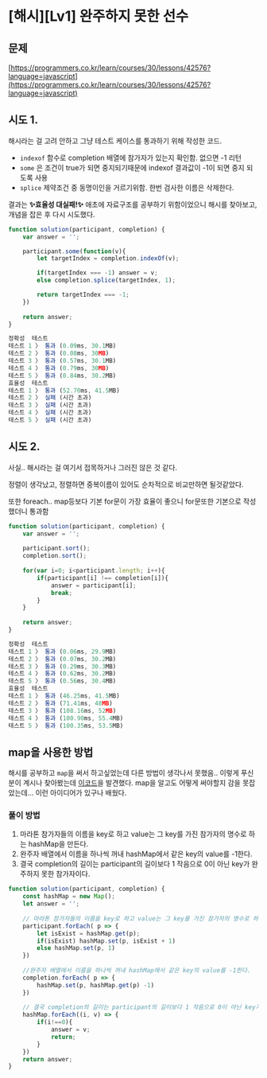 # [해시][Lv1] 완주하지 못한 선수

## 문제

[https://programmers.co.kr/learn/courses/30/lessons/42576?language=javascript](https://programmers.co.kr/learn/courses/30/lessons/42576?language=javascript)

## 시도 1.

해시라는 걸 고려 안하고 그냥 테스트 케이스를 통과하기 위해 작성한 코드.

* `indexof` 함수로 completion 배열에 참가자가 있는지 확인함. 없으면 -1 리턴
* `some` 은 조건이 true가 되면 중지되기때문에 indexof 결과값이 -1이 되면 중지 되도록 사용
* `splice` 제약조건 중 동명이인을 거르기위함. 한번 검사한 이름은 삭제한다.

결과는 **✨효율성 대실패!✨** 애초에 자료구조를 공부하기 위함이었으니 해시를 찾아보고, 개념을 잡은 후 다시 시도했다.

```jsx
function solution(participant, completion) {
    var answer = '';

    participant.some(function(v){
        let targetIndex = completion.indexOf(v);

        if(targetIndex === -1) answer = v;
        else completion.splice(targetIndex, 1);

        return targetIndex === -1;
    })    
    
    return answer;
}
```

```jsx
정확성  테스트
테스트 1 〉	통과 (0.09ms, 30.1MB)
테스트 2 〉	통과 (0.08ms, 30MB)
테스트 3 〉	통과 (0.57ms, 30.1MB)
테스트 4 〉	통과 (0.79ms, 30MB)
테스트 5 〉	통과 (0.84ms, 30.2MB)
효율성  테스트
테스트 1 〉	통과 (52.70ms, 41.5MB)
테스트 2 〉	실패 (시간 초과)
테스트 3 〉	실패 (시간 초과)
테스트 4 〉	실패 (시간 초과)
테스트 5 〉	실패 (시간 초과)
```

## 시도 2.

사실.. 해시라는 걸 여기서 접목하거나 그러진 않은 것 같다.

정렬이 생각났고, 정렬하면 중복이름이 있어도 순차적으로 비교만하면 될것같았다.

또한 foreach.. map등보다 기본 for문이 가장 효율이 좋으니 for문또한 기본으로 작성했더니 통과함

```jsx
function solution(participant, completion) {
    var answer = '';
    
    participant.sort();
    completion.sort();
    
    for(var i=0; i<participant.length; i++){
        if(participant[i] !== completion[i]){
            answer = participant[i];
            break;
        }
    }
    
    return answer;
}
```

```jsx
정확성  테스트
테스트 1 〉	통과 (0.06ms, 29.9MB)
테스트 2 〉	통과 (0.07ms, 30.2MB)
테스트 3 〉	통과 (0.29ms, 30.3MB)
테스트 4 〉	통과 (0.62ms, 30.2MB)
테스트 5 〉	통과 (0.56ms, 30.4MB)
효율성  테스트
테스트 1 〉	통과 (46.25ms, 41.5MB)
테스트 2 〉	통과 (71.41ms, 48MB)
테스트 3 〉	통과 (108.16ms, 52MB)
테스트 4 〉	통과 (100.90ms, 55.4MB)
테스트 5 〉	통과 (100.35ms, 53.5MB)
```

## map을 사용한 방법

해시를 공부하고 `map`을 써서 하고싶었는데 다른 방법이 생각나서  못했음.. 이렇게 푸신 분이 계시나 찾아봤는데 [이코드](https://velog.io/@moonjang/%ED%94%84%EB%A1%9C%EA%B7%B8%EB%9E%98%EB%A8%B8%EC%8A%A4%ED%95%B4%EC%8B%9C1-%EC%99%84%EC%A3%BC%ED%95%98%EC%A7%80-%EB%AA%BB%ED%95%9C-%EC%84%A0%EC%88%98JS)을 발견했다. map을 알고도 어떻게 써야할지 감을 못잡았는데... 이런 아이디어가 있구나 배웠다.

### 풀이 방법

1. 마라톤 참가자들의 이름을 key로 하고 value는 그 key를 가진 참가자의 명수로 하는 hashMap을 만든다.
2. 완주자 배열에서 이름을 하나씩 꺼내 hashMap에서 같은 key의 value를 -1한다.
3. 결국 completion의 길이는 participant의 길이보다 1 작음으로 0이 아닌 key가 완주하지 못한 참가자이다.

```jsx
function solution(participant, completion) {
    const hashMap = new Map();
    let answer = '';
    
    // 마라톤 참가자들의 이름을 key로 하고 value는 그 key를 가진 참가자의 명수로 하는 hashMap을 만든다.
    participant.forEach( p => {
        let isExist = hashMap.get(p);
        if(isExist) hashMap.set(p, isExist + 1)
        else hashMap.set(p, 1)
    })
    
    //완주자 배열에서 이름을 하나씩 꺼내 hashMap에서 같은 key의 value를 -1한다.
    completion.forEach( p => {
        hashMap.set(p, hashMap.get(p) -1)
    })
    
    // 결국 completion의 길이는 participant의 길이보다 1 작음으로 0이 아닌 key가 완주하지 못한 참가자이다.
    hashMap.forEach((i, v) => {
        if(i!==0){
            answer = v; 
            return;
        }
    })
    return answer;
}
```